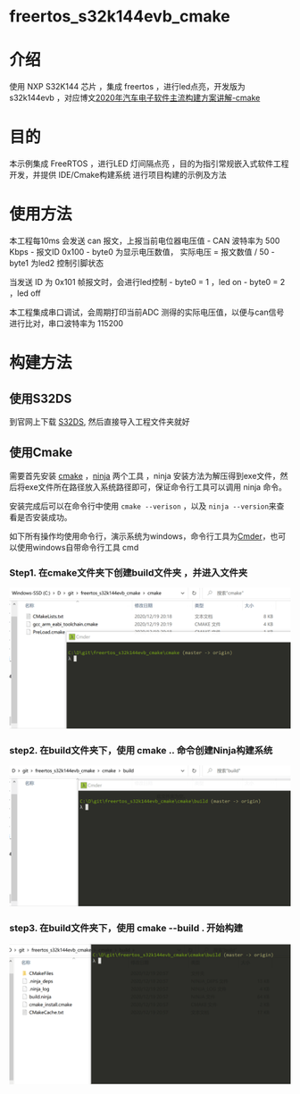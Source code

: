 freertos_s32k144evb_cmake
=============================

# 介绍
使用 NXP S32K144 芯片 ，集成 freertos ，进行led点亮，开发版为 s32k144evb ，对应博文[2020年汽车电子软件主流构建方案讲解-cmake](https://zhuanlan.zhihu.com/p/338162422)

# 目的
本示例集成 FreeRTOS ，进行LED 灯间隔点亮 ，目的为指引常规嵌入式软件工程开发，并提供 IDE/Cmake构建系统 进行项目构建的示例及方法

# 使用方法

本工程每10ms 会发送 can 报文，上报当前电位器电压值
    - CAN 波特率为 500 Kbps
    - 报文ID 0x100
    - byte0 为显示电压数值， 实际电压 = 报文数值 / 50 
    - byte1 为led2 控制引脚状态

当发送 ID 为 0x101 帧报文时，会进行led控制
    - byte0 = 1 ，led on
    - byte0 = 2 ，led off

本工程集成串口调试，会周期打印当前ADC 测得的实际电压值，以便与can信号进行比对，串口波特率为 115200
# 构建方法

## 使用S32DS 
到官网上下载 [S32DS](https://www.nxp.com/design/software/development-software/s32-design-studio-ide/s32-design-studio-for-arm:S32DS-ARM), 然后直接导入工程文件夹就好

## 使用Cmake

需要首先安装 [cmake](https://cmake.org/) ，[ninja](https://github.com/ninja-build/ninja/releases) 两个工具 ，ninja 安装方法为解压得到exe文件，然后将exe文件所在路径放入系统路径即可，保证命令行工具可以调用 ninja 命令。

安装完成后可以在命令行中使用 `cmake --verison` ，以及 `ninja --version`来查看是否安装成功。

如下所有操作均使用命令行，演示系统为windows，命令行工具为[Cmder](https://cmder.net/)，也可以使用windows自带命令行工具 cmd

### Step1. 在cmake文件夹下创建build文件夹 ，并进入文件夹

![001](Documentation/001.gif)

### step2. 在build文件夹下，使用 cmake .. 命令创建Ninja构建系统

![002](Documentation/002.gif)

### step3. 在build文件夹下，使用 cmake --build . 开始构建

![003](Documentation/003.gif)
